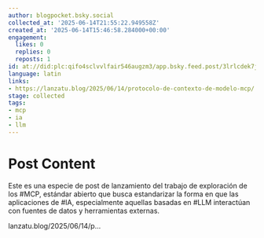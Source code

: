 ```yaml
---
author: blogpocket.bsky.social
collected_at: '2025-06-14T21:55:22.949558Z'
created_at: '2025-06-14T15:46:58.284000+00:00'
engagement:
  likes: 0
  replies: 0
  reposts: 1
id: at://did:plc:qifo4sclvvlfair546augzm3/app.bsky.feed.post/3lrlcdek7j22k
language: latin
links:
- https://lanzatu.blog/2025/06/14/protocolo-de-contexto-de-modelo-mcp/
stage: collected
tags:
- mcp
- ia
- llm
---
```


# Post Content

Este es una especie de post de lanzamiento del trabajo de exploración de los #MCP, estándar abierto que busca estandarizar la forma en que las aplicaciones de #IA, especialmente aquellas basadas en  #LLM interactúan con fuentes de datos y herramientas externas.

lanzatu.blog/2025/06/14/p...